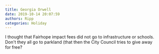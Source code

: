 ```yaml
---
title: Georgia Orwell
date: 2019-10-14 20:07:59
authors: Ripp
categories: Holiday
---
```


 I thought that Fairhope impact fees did not go to infrastructure or schools.  Don't they all go to parkland (that then the City Council tries to give away for free?
